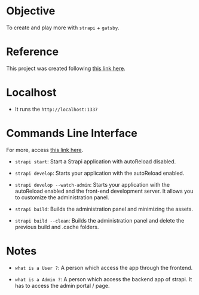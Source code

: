 # Objective

To create and play more with `strapi` + `gatsby`.

# Reference

This project was created following [this link here](https://www.gatsbyjs.com/blog/2018-1-18-strapi-and-gatsby/#1-introduction).

# Localhost

- It runs the `http://localhost:1337`

# Commands Line Interface

For more, access [this link here](https://strapi.io/documentation/developer-docs/latest/developer-resources/cli/CLI.html#command-line-interface-cli).

- `strapi start`: Start a Strapi application with autoReload disabled.

- `strapi develop`: Starts your application with the autoReload enabled.

- `strapi develop --watch-admin`: Starts your application with the autoReload enabled and the front-end development server. It allows you to customize the administration panel.

- `strapi build`: Builds the administration panel and minimizing the assets.

- `strapi build --clean`: Builds the administration panel and delete the previous build and .cache folders.

# Notes

- `what is a User ?`: A person which access the app through the frontend.

- `what is a Admin ?`: A person which access the backend app of strapi. It has to access the admin portal / page.
